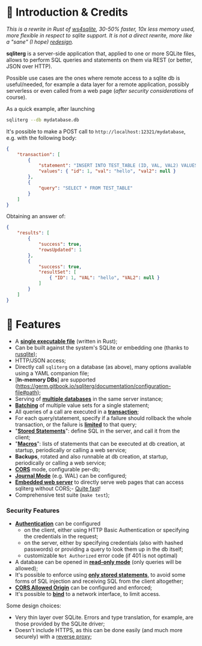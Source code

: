 # 🌿 Introduction & Credits

*This is a rewrite in Rust of [ws4sqlite](https://github.com/proofrock/ws4sqlite), 30-50% faster, 10x less memory used, more flexible in respect to sqlite support. It is not a direct rewrite, more like a "sane" (I hope) [redesign](https://github.com/proofrock/sqliterg/blob/main/CHANGES_FROM_WS4SQLITE.md).*

**sqliterg** is a server-side application that, applied to one or more SQLite files, allows to perform SQL queries and statements on them via REST (or better, JSON over HTTP).

Possible use cases are the ones where remote access to a sqlite db is useful/needed, for example a data layer for a remote application, possibly serverless or even called from a web page (_after security considerations_ of course).

As a quick example, after launching

```bash
sqliterg --db mydatabase.db
```

It's possible to make a POST call to `http://localhost:12321/mydatabase`, e.g. with the following body:

```json
{
    "transaction": [
        {
            "statement": "INSERT INTO TEST_TABLE (ID, VAL, VAL2) VALUES (:id, :val, :val2)",
            "values": { "id": 1, "val": "hello", "val2": null }
        },
        {
            "query": "SELECT * FROM TEST_TABLE"
        }
    ]
}
```

Obtaining an answer of:

```json
{
    "results": [
        {
            "success": true,
            "rowsUpdated": 1
        },
        {
            "success": true,
            "resultSet": [
                { "ID": 1, "VAL": "hello", "VAL2": null }
            ]
        }
    ]
}
```

# 🥇 Features

- A [**single executable file**](https://germ.gitbook.io/sqliterg/documentation/installation) (written in Rust);
- Can be built against the system's SQLite or embedding one (thanks to [rusqlite](https://docs.rs/rusqlite/latest/rusqlite/));
- HTTP/JSON access;
- Directly call `sqliterg` on a database (as above), many options available using a YAML companion file;
- [**In-memory DBs**] are supported (https://germ.gitbook.io/sqliterg/documentation/configuration-file#path);
- Serving of [**multiple databases**](https://germ.gitbook.io/sqliterg/documentation/configuration-file) in the same server instance;
- [**Batching**](https://germ.gitbook.io/sqliterg/documentation/requests#batch-parameter-values-for-a-statement) of multiple value sets for a single statement;
- All queries of a call are executed in a [**transaction**](https://germ.gitbook.io/sqliterg/documentation/requests);
- For each query/statement, specify if a failure should rollback the whole transaction, or the failure is [**limited**](https://germ.gitbook.io/sqliterg/documentation/errors#managed-errors) to that query;
- "[**Stored Statements**](https://germ.gitbook.io/sqliterg/documentation/stored-statements)": define SQL in the server, and call it from the client;
- "[**Macros**](https://germ.gitbook.io/sqliterg/documentation/macros)": lists of statements that can be executed at db creation, at startup, periodically or calling a web service;
- **Backups**, rotated and also runnable at db creation, at startup, periodically or calling a web service;
- [**CORS**](https://germ.gitbook.io/sqliterg/documentation/configuration-file#corsorigin) mode, configurable per-db;
- [**Journal Mode**](https://sqlite.org/wal.html) (e.g. WAL) can be configured;
- [**Embedded web server**](https://germ.gitbook.io/sqliterg/documentation/web-server) to directly serve web pages that can access sqliterg without CORS;- [Quite fast](features/performances.md)!
- Comprehensive test suite (`make test`);

### Security Features

* [**Authentication**](https://germ.gitbook.io/sqliterg/documentation/security.md#authentication) can be configured
  * on the client, either using HTTP Basic Authentication or specifying the credentials in the request;
  * on the server, either by specifying credentials (also with hashed passwords) or providing a query to look them up in the db itself;
  * customizable `Not Authorized` error code (if 401 is not optimal)
* A database can be opened in [**read-only mode**](https://germ.gitbook.io/sqliterg/documentation/security.md#read-only-databases) (only queries will be allowed);
* It's possible to enforce using [**only stored statements**](https://germ.gitbook.io/sqliterg/documentation/security.md#stored-statements-to-prevent-sql-injection), to avoid some forms of SQL injection and receiving SQL from the client altogether;
* [**CORS Allowed Origin**](https://germ.gitbook.io/sqliterg/documentation/security.md#cors-allowed-origin) can be configured and enforced;
* It's possible to [**bind**](https://germ.gitbook.io/sqliterg/documentation/security.md#binding-to-a-network-interface) to a network interface, to limit access.

Some design choices:

* Very thin layer over SQLite. Errors and type translation, for example, are those provided by the SQLite driver;
* Doesn't include HTTPS, as this can be done easily (and much more securely) with a [reverse proxy](https://germ.gitbook.io/sqliterg/documentation/security.md#use-a-reverse-proxy-if-going-on-the-internet);
